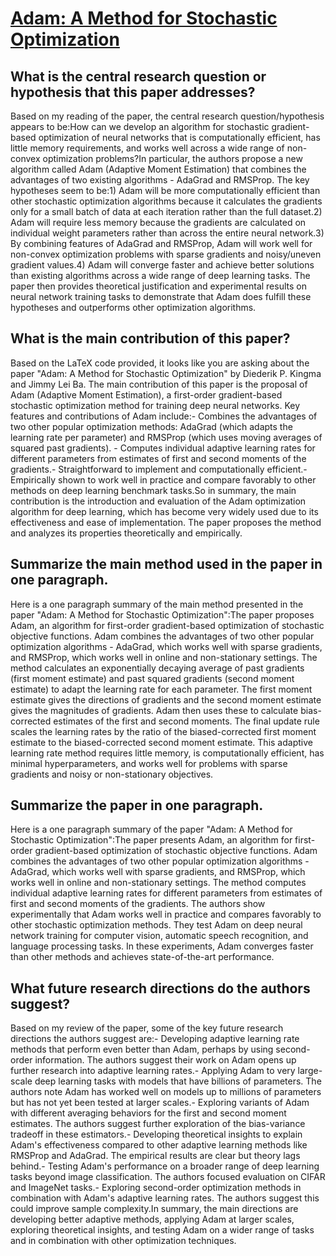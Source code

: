 # [Adam: A Method for Stochastic Optimization](https://arxiv.org/abs/1412.6980)

## What is the central research question or hypothesis that this paper addresses?

Based on my reading of the paper, the central research question/hypothesis appears to be:How can we develop an algorithm for stochastic gradient-based optimization of neural networks that is computationally efficient, has little memory requirements, and works well across a wide range of non-convex optimization problems?In particular, the authors propose a new algorithm called Adam (Adaptive Moment Estimation) that combines the advantages of two existing algorithms - AdaGrad and RMSProp. The key hypotheses seem to be:1) Adam will be more computationally efficient than other stochastic optimization algorithms because it calculates the gradients only for a small batch of data at each iteration rather than the full dataset.2) Adam will require less memory because the gradients are calculated on individual weight parameters rather than across the entire neural network.3) By combining features of AdaGrad and RMSProp, Adam will work well for non-convex optimization problems with sparse gradients and noisy/uneven gradient values.4) Adam will converge faster and achieve better solutions than existing algorithms across a wide range of deep learning tasks. The paper then provides theoretical justification and experimental results on neural network training tasks to demonstrate that Adam does fulfill these hypotheses and outperforms other optimization algorithms.


## What is the main contribution of this paper?

Based on the LaTeX code provided, it looks like you are asking about the paper "Adam: A Method for Stochastic Optimization" by Diederik P. Kingma and Jimmy Lei Ba. The main contribution of this paper is the proposal of Adam (Adaptive Moment Estimation), a first-order gradient-based stochastic optimization method for training deep neural networks. Key features and contributions of Adam include:- Combines the advantages of two other popular optimization methods: AdaGrad (which adapts the learning rate per parameter) and RMSProp (which uses moving averages of squared past gradients). - Computes individual adaptive learning rates for different parameters from estimates of first and second moments of the gradients.- Straightforward to implement and computationally efficient.- Empirically shown to work well in practice and compare favorably to other methods on deep learning benchmark tasks.So in summary, the main contribution is the introduction and evaluation of the Adam optimization algorithm for deep learning, which has become very widely used due to its effectiveness and ease of implementation. The paper proposes the method and analyzes its properties theoretically and empirically.


## Summarize the main method used in the paper in one paragraph.

Here is a one paragraph summary of the main method presented in the paper "Adam: A Method for Stochastic Optimization":The paper proposes Adam, an algorithm for first-order gradient-based optimization of stochastic objective functions. Adam combines the advantages of two other popular optimization algorithms - AdaGrad, which works well with sparse gradients, and RMSProp, which works well in online and non-stationary settings. The method calculates an exponentially decaying average of past gradients (first moment estimate) and past squared gradients (second moment estimate) to adapt the learning rate for each parameter. The first moment estimate gives the directions of gradients and the second moment estimate gives the magnitudes of gradients. Adam then uses these to calculate bias-corrected estimates of the first and second moments. The final update rule scales the learning rates by the ratio of the biased-corrected first moment estimate to the biased-corrected second moment estimate. This adaptive learning rate method requires little memory, is computationally efficient, has minimal hyperparameters, and works well for problems with sparse gradients and noisy or non-stationary objectives.


## Summarize the paper in one paragraph.

Here is a one paragraph summary of the paper "Adam: A Method for Stochastic Optimization":The paper presents Adam, an algorithm for first-order gradient-based optimization of stochastic objective functions. Adam combines the advantages of two other popular optimization algorithms - AdaGrad, which works well with sparse gradients, and RMSProp, which works well in online and non-stationary settings. The method computes individual adaptive learning rates for different parameters from estimates of first and second moments of the gradients. The authors show experimentally that Adam works well in practice and compares favorably to other stochastic optimization methods. They test Adam on deep neural network training for computer vision, automatic speech recognition, and language processing tasks. In these experiments, Adam converges faster than other methods and achieves state-of-the-art performance.


## What future research directions do the authors suggest?

Based on my review of the paper, some of the key future research directions the authors suggest are:- Developing adaptive learning rate methods that perform even better than Adam, perhaps by using second-order information. The authors suggest their work on Adam opens up further research into adaptive learning rates.- Applying Adam to very large-scale deep learning tasks with models that have billions of parameters. The authors note Adam has worked well on models up to millions of parameters but has not yet been tested at larger scales.- Exploring variants of Adam with different averaging behaviors for the first and second moment estimates. The authors suggest further exploration of the bias-variance tradeoff in these estimators.- Developing theoretical insights to explain Adam's effectiveness compared to other adaptive learning methods like RMSProp and AdaGrad. The empirical results are clear but theory lags behind.- Testing Adam's performance on a broader range of deep learning tasks beyond image classification. The authors focused evaluation on CIFAR and ImageNet tasks.- Exploring second-order optimization methods in combination with Adam's adaptive learning rates. The authors suggest this could improve sample complexity.In summary, the main directions are developing better adaptive methods, applying Adam at larger scales, exploring theoretical insights, and testing Adam on a wider range of tasks and in combination with other optimization techniques.
